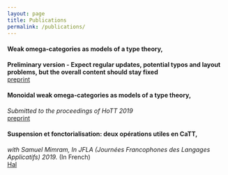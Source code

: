 ```yaml
---
layout: page
title: Publications
permalink: /publications/
--- 
```


#### Weak omega-categories as models of a type theory,
**Preliminary version - Expect regular updates, potential typos and layout problems, but the overall content should stay fixed**  
[preprint](models.pdf)

#### Monoidal weak omega-categories as models of a type theory, 
*Submitted to the proceedings of HoTT 2019*  
[preprint](monoidal.pdf)

#### Suspension et fonctorialisation: deux opérations utiles en CaTT, 
*with Samuel Mimram, In JFLA (Journées Francophones des Langages Applicatifs) 2019.* (In French)  
[Hal](https://hal.inria.fr/hal-01985195/)
